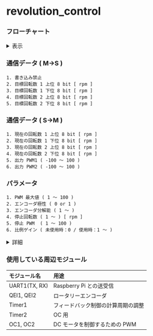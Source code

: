 
# revolution_control
### フローチャート
<details><summary>表示</summary><div>

<br>

***※太字斜体下線の文字列はパラメータで設定する値***

![](img/flow_chart/revolution_control.svg)
</details></div>

### 通信データ ( M->S )
    1. 書き込み禁止
    2. 目標回転数 1 上位 8 bit [ rpm ]
    3. 目標回転数 1 下位 8 bit [ rpm ]
    4. 目標回転数 2 上位 8 bit [ rpm ]
    5. 目標回転数 2 下位 8 bit [ rpm ]
### 通信データ ( S->M )
    1. 現在の回転数 1 上位 8 bit [ rpm ]
    2. 現在の回転数 1 下位 8 bit [ rpm ]
    3. 現在の回転数 2 上位 8 bit [ rpm ]
    4. 現在の回転数 2 下位 8 bit [ rpm ]
    5. 出力 PWM1 ( -100 ～ 100 )
    6. 出力 PWM2 ( -100 ～ 100 )
### パラメータ
    1. PWM 最大値 ( 1 ～ 100 )
    2. エンコーダ極性 ( 0 or 1 )
    3. エンコーダ分解能 ( 1 ～ )
    4. 停止回転数 ( 1 ～ ) [ rpm ]
    5. 停止 PWM  ( 1 ～ 100 )
    6. 比例ゲイン ( 未使用時：0 / 使用時：1 ～ )
<details><summary>詳細</summary><div>

* PWM 最大値
    * 制御基板から出力する PWM 波形 のデューティー比の最大値
    * 「PWM 最大値」よりも大きな値がマスターから指定された場合は，「PWM 最大値」が代わりに使用される
    * 極力小さな値を指定することで，マスター側のプログラムに不具合が生じてもモータの暴走を防ぐことができる
* エンコーダ極性
    * エンコーダのパルスから計算した回転数の符号を反転するかどうかを指定する
    * モータが正転したときに，エンコーダから求められる回転数が正になるように指定する
    * エンコーダの取り付けられている向きや，ギヤのかまされ方に応じて変わる
    * 極性が間違っていたら通信が止まって LED が一定の間隔で点滅する．その場合は単純に極性を逆に設定すればよい．
* エンコーダ分解能
    * 分解能（１回転で何パルス出力されるか）を指定する
    * 古いエンコーダ ( RE30E-300-213-1 ) は分解能 300，新しいエンコーダ ( AMT102-V ) は DIP スイッチで分解能を設定できる．（分解能 384 で使うことが多い）
    * 新しいエンコーダ ( AMT102-V ) に関して，DIP スイッチと分解能の関係を下図に示す．( [引用元](https://www.cuidevices.com/product/resource/amt10.pdf) )
    ![](img/resolution_settings.PNG)
* 停止回転数
    * モータが停止したと判断する回転数の最大値を指定する
    * 出力する PWM 波形のデューティー比は次式で決定している
    * 従って非常停止などによって駆動電源が投入されていない状態で 0 以外の回転数目標値を指定されると，１つ目のパラメータで設定した「PWM 最大値」に到達するまでデューティー比は増加し続ける．<br>
    この状態で駆動電源を投入する ( 非常停止を解除する ) と，いきなり「PWM 最大値」のデューティー比でモータが駆動されてしまう．<br>
    そこで，「停止回転数」で指定した回転数よりも回転数現在値が小さい場合はモータが停止していると判断して，次の項目で説明する「停止 PWM」をデューティー比の上限とする．
* 停止 PWM
    * 「停止回転数」の項目を参照すること
* 比例ゲイン
    * 「停止回転数」の項目を参照すること
    * 大きめの値に設定することによってモータの加減速処理を行うことが可能．<u>***ただし，足回りを制御する際には比例ゲインは小さめにして加減速処理は別に実装する方が好ましい．***</u>
</div></details>

### 使用している周辺モジュール
|モジュール名|用途|
|:-|:-|
|UART1(TX, RX)|Raspberry Pi との送受信|
|QEI1, QEI2|ロータリーエンコーダ|
|Timer1|フィードバック制御の計算周期の調整|
|Timer2|OC 用|
|OC1, OC2|DC モータを制御するための PWM|